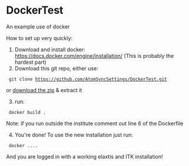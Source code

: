 # DockerTest
An example use of docker

How to set up very quickly:

1. Download and install docker: https://docs.docker.com/engine/installation/ (This is probably the hardest part)
2. Download this git repo, either use:

<code> git clone https://github.com/AtomSyncSettings/DockerTest.git </code>

or [download the zip](https://github.com/AtomSyncSettings/DockerTest/archive/master.zip) & extract it

3. run:

<code> docker build . </code> 

Note: if you run outside the institute comment out line 6 of the Dockerfile

4. You're done! To use the new installation just run:

<code> docker .... </code>

And you are logged in with a working elaxtis and ITK installation!

